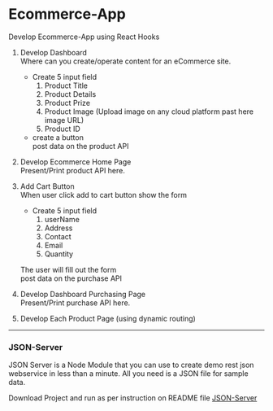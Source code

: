 # Ecommerce-App
Develop Ecommerce-App using React Hooks

1.  Develop Dashboard <br />
Where can you create/operate content for an eCommerce site.
    -   Create 5 input field
        1.  Product Title
        2.  Product Details
        3.  Product Prize
        4.  Product Image (Upload image on any cloud platform past here image URL)
        5.  Product ID
    -   create a button<br/>
    post data on the product API

2. Develop Ecommerce Home Page<br/>
Present/Print product API here.

3. Add Cart Button<br />
When user click add to cart button show the form<br />
    -   Create 5 input field
        1.  userName
        2.  Address
        3.  Contact
        4.  Email
        5.  Quantity

    The user will fill out the form<br />
    post data on the purchase API

4. Develop Dashboard Purchasing Page<br />
Present/Print purchase API here.

5. Develop Each Product Page (using dynamic routing)

---------------------------

### JSON-Server
JSON Server is a Node Module that you can use to create demo rest json webservice in less than a minute. All you need is a JSON file for sample data. <br/>

Download Project and run as per instruction on README file
[JSON-Server](https://github.com/Ameen-Alam/JSON-Server)